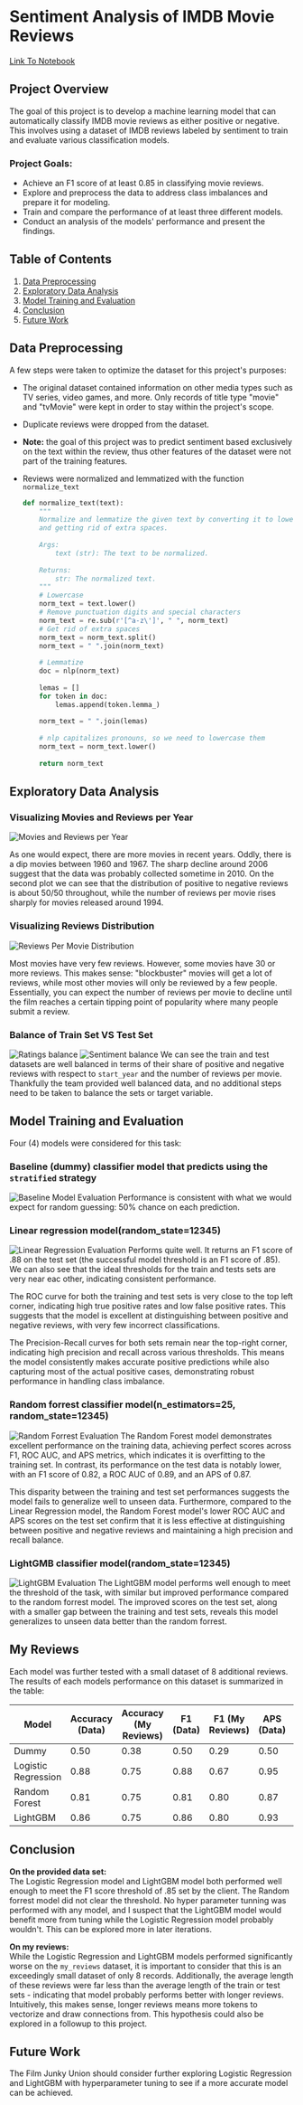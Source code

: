 # Sentiment Analysis of IMDB Movie Reviews

[Link To Notebook](/nlp_analysis_movie_reviews.ipynb)

## Project Overview

The goal of this project is to develop a machine learning model that can automatically classify IMDB movie reviews as either positive or negative. This involves using a dataset of IMDB reviews labeled by sentiment to train and evaluate various classification models.

### Project Goals:

- Achieve an F1 score of at least 0.85 in classifying movie reviews.
- Explore and preprocess the data to address class imbalances and prepare it for modeling.
- Train and compare the performance of at least three different models.
- Conduct an analysis of the models' performance and present the findings.

## Table of Contents

1. [Data Preprocessing](#data-preprocessing)
2. [Exploratory Data Analysis](#exploratory-data-analysis)
3. [Model Training and Evaluation](#model-training-and-evaluation)
4. [Conclusion](#conclusion)
5. [Future Work](#future-work)

## Data Preprocessing

A few steps were taken to optimize the dataset for this project's purposes:

- The original dataset contained information on other media types such as TV series, video games, and more. Only records of title type "movie" and "tvMovie" were kept in order to stay within the project's scope.

- Duplicate reviews were dropped from the dataset.

- **Note:** the goal of this project was to predict sentiment based exclusively on the text within the review, thus other features of the dataset were not part of the training features.

- Reviews were normalized and lemmatized with the function `normalize_text`

    ```python
    def normalize_text(text):
        """
        Normalize and lemmatize the given text by converting it to lowercase, removing punctuation, digits, and special characters,
        and getting rid of extra spaces.
        
        Args:
            text (str): The text to be normalized.
        
        Returns:
            str: The normalized text.
        """
        # Lowercase
        norm_text = text.lower()
        # Remove punctuation digits and special characters
        norm_text = re.sub(r'[^a-z\']', " ", norm_text)
        # Get rid of extra spaces
        norm_text = norm_text.split()
        norm_text = " ".join(norm_text)
        
        # Lemmatize
        doc = nlp(norm_text)
        
        lemas = []
        for token in doc:
            lemas.append(token.lemma_)
            
        norm_text = " ".join(lemas)
        
        # nlp capitalizes pronouns, so we need to lowercase them
        norm_text = norm_text.lower()
        
        return norm_text
    ```

## Exploratory Data Analysis

### Visualizing Movies and Reviews per Year

![Movies and Reviews per Year](/images/movies_reviews_per_year.png)

As one would expect, there are more movies in recent years. Oddly, there is a dip movies between 1960 and 1967. The sharp decline around 2006 suggest that the data was probably collected sometime in 2010. On the second plot we can see that the distribution of positive to negative reviews is about 50/50 throughout, while the number of reviews per movie rises sharply for movies released around 1994.

### Visualizing Reviews Distribution

![Reviews Per Movie Distribution](/images/reviews_per_movie_dist.png)

Most movies have very few reviews. However, some movies have 30 or more reviews. This makes sense: "blockbuster" movies will get a lot of reviews, while most other movies will only be reviewed by a few people. Essentially, you can expect the number of reviews per movie to decline until the film reaches a certain tipping point of popularity where many people submit a review.

### Balance of Train Set VS Test Set

![Ratings balance](/images/trainVtest_ratings.png)
![Sentiment balance](/images/trainVtest_years_sentiment.png)
We can see the train and test datasets are well balanced in terms of their share of positive and negative reviews with respect to `start_year` and the number of reviews per movie. Thankfully the team provided well balanced data, and no additional steps need to be taken to balance the sets or target variable.

## Model Training and Evaluation

Four (4) models were considered for this task:

### Baseline (dummy) classifier model that predicts using the `stratified` strategy

![Baseline Model Evaluation](/images/model_performances/dummy.png)
Performance is consistent with what we would expect for random guessing: 50% chance on each prediction.

### Linear regression model(random_state=12345)

![Linear Regression Evaluation](/images/model_performances/lr.png)
Performs quite well. It returns an F1 score of .88 on the test set (the successful model threshold is an F1 score of .85). We can also see that the ideal thresholds for the train and tests sets are very near eac other, indicating consistent performance.  

The ROC curve for both the training and test sets is very close to the top left corner, indicating high true positive rates and low false positive rates. This suggests that the model is excellent at distinguishing between positive and negative reviews, with very few incorrect classifications.  

The Precision-Recall curves for both sets remain near the top-right corner, indicating high precision and recall across various thresholds. This means the model consistently makes accurate positive predictions while also capturing most of the actual positive cases, demonstrating robust performance in handling class imbalance.

### Random forrest classifier model(n_estimators=25, random_state=12345)

![Random Forrest Evaluation](/images/model_performances/rf.png)
The Random Forest model demonstrates excellent performance on the training data, achieving perfect scores across F1, ROC AUC, and APS metrics, which indicates it is overfitting to the training set. In contrast, its performance on the test data is notably lower, with an F1 score of 0.82, a ROC AUC of 0.89, and an APS of 0.87.  

This disparity between the training and test set performances suggests the model fails to generalize well to unseen data. Furthermore, compared to the Linear Regression model, the Random Forest model's lower ROC AUC and APS scores on the test set confirm that it is less effective at distinguishing between positive and negative reviews and maintaining a high precision and recall balance.

### LightGMB classifier model(random_state=12345)

![LightGBM Evaluation](/images/model_performances/lgbm.png)
The LightGBM model performs well enough to meet the threshold of the task, with similar but improved performance compared to the random forrest model. The improved scores on the test set, along with a smaller gap between the training and test sets, reveals this model generalizes to unseen data better than the random forrest.

## My Reviews

Each model was further tested with a small dataset of 8 additional reviews. The results of each models performance on this dataset is summarized in the table:

| Model                | Accuracy (Data) | Accuracy (My Reviews) | F1 (Data) | F1 (My Reviews) | APS (Data) | APS (My Reviews) | ROC AUC (Data) | ROC AUC (My Reviews) |
|----------------------|-----------------|-----------------------|-----------|-----------------|------------|------------------|----------------|----------------------|
| Dummy                | 0.50            | 0.38                  | 0.50      | 0.29            | 0.50       | 0.46             | 0.50           | 0.38                 |
| Logistic Regression  | 0.88            | 0.75                  | 0.88      | 0.67            | 0.95       | 1.00             | 0.95           | 1.00                 |
| Random Forest        | 0.81            | 0.75                  | 0.81      | 0.80            | 0.87       | 0.73             | 0.89           | 0.72                 |
| LightGBM             | 0.86            | 0.75                  | 0.86      | 0.80            | 0.93       | 1.00             | 0.94           | 1.00                 |

## Conclusion

**On the provided data set:**  
The Logistic Regression model and LightGBM model both performed well enough to meet the F1 score threshold of .85 set by the client. The Random forrest model did not clear the threshold. No hyper parameter tunning was performed with any model, and I suspect that the LightGBM model would benefit more from tuning while the Logistic Regression model probably wouldn't. This can be explored more in later iterations.

**On my reviews:**  
While the Logistic Regression and LightGBM models performed significantly worse on the `my_reviews` dataset, it is important to consider that this is an exceedingly small dataset of only 8 records. Additionally, the average length of these reviews were far less than the average length of the train or test sets - indicating that model probably performs better with longer reviews. Intuitively, this makes sense, longer reviews means more tokens to vectorize and draw connections from. This hypothesis could also be explored in a followup to this project. 

## Future Work

The Film Junky Union should consider further exploring Logistic Regression and LightGBM with hyperparameter tuning to see if a more accurate model can be achieved.
